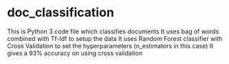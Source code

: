 # doc_classification
This is Python 3 code file which classifies documents
It uses bag of words combined with Tf-Idf to setup the data 
It uses Random Forest classifier with Cross Validation to set the hyperparameters (n_estimators in this case)
It gives a 93% accuracy on using cross validation
